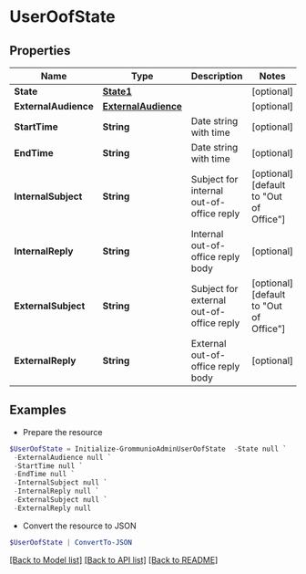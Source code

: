 # UserOofState
## Properties

Name | Type | Description | Notes
------------ | ------------- | ------------- | -------------
**State** | [**State1**](State1.md) |  | [optional] 
**ExternalAudience** | [**ExternalAudience**](ExternalAudience.md) |  | [optional] 
**StartTime** | **String** | Date string with time | [optional] 
**EndTime** | **String** | Date string with time | [optional] 
**InternalSubject** | **String** | Subject for internal out-of-office reply | [optional] [default to "Out of Office"]
**InternalReply** | **String** | Internal out-of-office reply body | [optional] 
**ExternalSubject** | **String** | Subject for external out-of-office reply | [optional] [default to "Out of Office"]
**ExternalReply** | **String** | External out-of-office reply body | [optional] 

## Examples

- Prepare the resource
```powershell
$UserOofState = Initialize-GrommunioAdminUserOofState  -State null `
 -ExternalAudience null `
 -StartTime null `
 -EndTime null `
 -InternalSubject null `
 -InternalReply null `
 -ExternalSubject null `
 -ExternalReply null
```

- Convert the resource to JSON
```powershell
$UserOofState | ConvertTo-JSON
```

[[Back to Model list]](../README.md#documentation-for-models) [[Back to API list]](../README.md#documentation-for-api-endpoints) [[Back to README]](../README.md)

